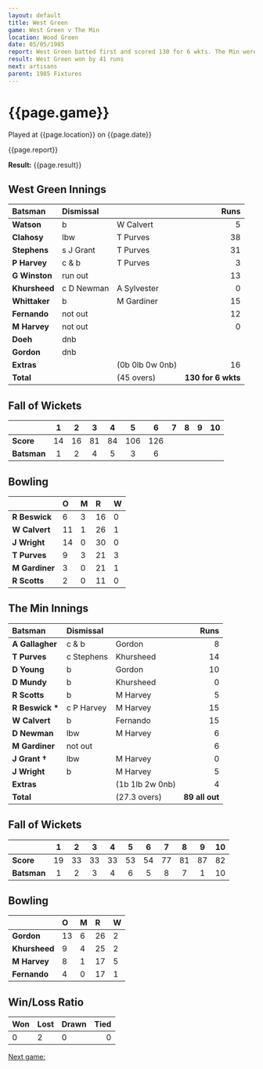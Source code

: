 ```yaml
---
layout: default
title: West Green
game: West Green v The Min
location: Wood Green
date: 05/05/1985
report: West Green batted first and scored 130 for 6 wkts. The Min were bowled out for 89.
result: West Green won by 41 runs
next: artisans
parent: 1985 Fixtures
---
```


# {{page.game}}

Played at {{page.location}} on {{page.date}}

{{page.report}}

**Result:** {{page.result}}

## West Green Innings

| Batsman | Dismissal |  | Runs |
|:---|:---|---|---:|
| **Watson** | b | W Calvert | 5 | 
| **Clahosy** | lbw | T Purves | 38 | 
| **Stephens** | s J Grant | T Purves | 31 | 
| **P Harvey** | c & b | T Purves | 3 | 
| **G Winston** | run out |  | 13 | 
| **Khursheed** | c D Newman | A Sylvester | 0 | 
| **Whittaker** | b | M Gardiner | 15 | 
| **Fernando** | not out |  | 12 | 
| **M Harvey** | not out |  | 0 | 
| **Doeh** | dnb |  |  | 
| **Gordon** | dnb |  |  | 
| **Extras** | | (0b 0lb 0w 0nb) | 16 | 
| **Total** | | (45 overs) | **130 for 6 wkts** | 

## Fall of Wickets

| | 1 | 2 | 3 | 4 | 5 | 6 | 7 | 8 | 9 | 10 |
|---|:---:|:---:|:---:|:---:|:---:|:---:|:---:|:---:|:---:|:---:|
| **Score** | 14 | 16 | 81 | 84 | 106 | 126 |  |  |  |  | 
| **Batsman** | 1 | 2 | 4 | 5 | 3 | 6 |  |  |  |  | 


## Bowling

| | O | M | R | W |
|---|:---|:---|:---|:---|
| **R Beswick** | 6 | 3 | 16 | 0 | 
| **W Calvert** | 11 | 1 | 26 | 1 | 
| **J Wright** | 14 | 0 | 30 | 0 | 
| **T Purves** | 9 | 3 | 21 | 3 | 
| **M Gardiner** | 3 | 0 | 21 | 1 |
| **R Scotts** | 2 | 0 | 11 | 0 | 

## The Min Innings

| Batsman | Dismissal |  | Runs |
|:---|:---|---|---:|
| **A Gallagher** | c & b | Gordon | 8 | 
| **T Purves** | c Stephens | Khursheed | 14 | 
| **D Young** | b | Gordon | 10 | 
| **D Mundy** | b | Khursheed | 0 | 
| **R Scotts** | b  | M Harvey | 5 | 
| **R Beswick &#42;** | c P Harvey | M Harvey | 15 | 
| **W Calvert** | b | Fernando | 15 | 
| **D Newman** | lbw | M Harvey | 6 | 
| **M Gardiner** | not out |  | 6 | 
| **J Grant &#8224;** | lbw | M Harvey | 0 | 
| **J Wright** | b | M Harvey | 5 | 
| **Extras** | | (1b 1lb 2w 0nb) | 4 | 
| **Total** | | (27.3 overs) | **89 all out** | 

## Fall of Wickets

| | 1 | 2 | 3 | 4 | 5 | 6 | 7 | 8 | 9 | 10 |
|---|:---:|:---:|:---:|:---:|:---:|:---:|:---:|:---:|:---:|:---:|
| **Score** | 19 | 33 | 33 | 33 | 53 | 54 | 77 | 81 | 87 | 82 | 
| **Batsman** | 1 | 2 | 3 | 4 | 6 | 5 | 8 | 7 | 1 | 10 | 

## Bowling

| | O | M | R | W |
|---|:---|:---|:---|:---|
| **Gordon** | 13 | 6 | 26 | 2 | 
| **Khursheed** | 9 | 4 | 25 | 2 | 
| **M Harvey** | 8 | 1 | 17 | 5 | 
| **Fernando** | 4 | 0 | 17 | 1 | 

## Win/Loss Ratio

| Won | Lost | Drawn | Tied |
|:---|:---|:---|---:|
| 0 | 2 | 0 | 0 |

[Next game:]({{page.next}})